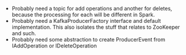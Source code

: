 - Probably need a topic for add operations and another for deletes,
  because the processing for each will be different in Spark.
- Probably need a KafkaProducerFactory interface and default implementation.
  This also isolates the stuff that relates to ZooKeeper and such.
- Probably need some abstraction to create ProducerEvent from IAddOperation
  or IDeleteOperation


